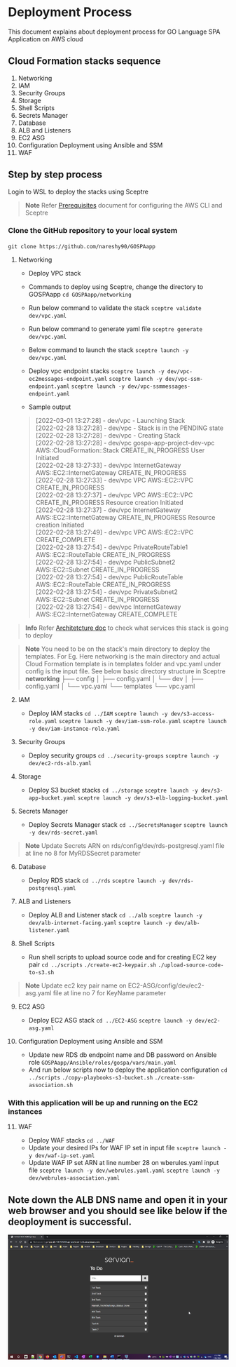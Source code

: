 # Deployment Process

This document explains about deployment process for GO Language SPA Application on AWS cloud


## Cloud Formation stacks sequence 
 1. Networking
 2. IAM
 3. Security Groups
 4. Storage
 5. Shell Scripts
 6. Secrets Manager
 7. Database
 8. ALB and Listeners
 9. EC2 ASG
 10. Configuration Deployment using Ansible and SSM
 11. WAF

## Step by step process
Login to WSL to deploy the stacks using Sceptre
>**Note** Refer [Prerequisites](https://github.com/nareshy90/GOSPAapp/blob/main/doc/Prerequisites.md) document for configuring the AWS CLI and Sceptre

### Clone the GitHub repository to your local system
`git clone https://github.com/nareshy90/GOSPAapp`
1. Networking

	  * Deploy VPC stack
	  * Commands to deploy using Sceptre, change the directory to GOSPAapp
	  `cd GOSPAapp/networking`
	  * Run below command to validate the stack
	 `sceptre validate dev/vpc.yaml`
	 * Run below command to generate yaml file
	 `sceptre generate dev/vpc.yaml`
	 
	 * Below command to launch the stack 
	 `sceptre launch -y dev/vpc.yaml`

	 * Deploy vpc endpoint stacks 
	 `sceptre launch -y dev/vpc-ec2messages-endpoint.yaml`
	 `sceptre launch -y dev/vpc-ssm-endpoint.yaml`
	 `sceptre launch -y dev/vpc-ssmmessages-endpoint.yaml`

	  * Sample output
	  
	  > [2022-03-01 13:27:28] - dev/vpc - Launching Stack  
[2022-02-28 13:27:28] - dev/vpc - Stack is in the PENDING state  
[2022-02-28 13:27:28] - dev/vpc - Creating Stack  
[2022-02-28 13:27:28] - dev/vpc gospa-app-project-dev-vpc AWS::CloudFormation::Stack CREATE_IN_PROGRESS User Initiated  
[2022-02-28 13:27:33] - dev/vpc InternetGateway AWS::EC2::InternetGateway CREATE_IN_PROGRESS  
[2022-02-28 13:27:33] - dev/vpc VPC AWS::EC2::VPC CREATE_IN_PROGRESS  
[2022-02-28 13:27:37] - dev/vpc VPC AWS::EC2::VPC CREATE_IN_PROGRESS Resource creation Initiated  
[2022-02-28 13:27:37] - dev/vpc InternetGateway AWS::EC2::InternetGateway CREATE_IN_PROGRESS Resource creation Initiated  
[2022-02-28 13:27:49] - dev/vpc VPC AWS::EC2::VPC CREATE_COMPLETE  
[2022-02-28 13:27:54] - dev/vpc PrivateRouteTable1 AWS::EC2::RouteTable CREATE_IN_PROGRESS  
[2022-02-28 13:27:54] - dev/vpc PublicSubnet2 AWS::EC2::Subnet CREATE_IN_PROGRESS  
[2022-02-28 13:27:54] - dev/vpc PublicRouteTable AWS::EC2::RouteTable CREATE_IN_PROGRESS  
[2022-02-28 13:27:54] - dev/vpc PrivateSubnet2 AWS::EC2::Subnet CREATE_IN_PROGRESS  
[2022-02-28 13:27:54] - dev/vpc InternetGateway AWS::EC2::InternetGateway CREATE_COMPLETE

> **Info** Refer [Architetcture doc](https://github.com/nareshy90/GOSPAapp/blob/main/doc/ArchitecturalOverview.md) to check what services this stack is going to deploy

>**Note** You need to be on the stack's main directory to deploy the templates.
> For Eg. Here networking is the main directory and actual Cloud Formation template is in templates folder and vpc.yaml under config is the input file. See below basic directory structure in Sceptre
**networking**
├── config
│   ├── config.yaml
│   └── dev
│       ├── config.yaml
│       └── vpc.yaml
└── templates
    └── vpc.yaml

2.  IAM

	  * Deploy IAM stacks
		   `cd ../IAM`
		   `sceptre launch -y dev/s3-access-role.yaml`
   		   `sceptre launch -y dev/iam-ssm-role.yaml`
   		   `sceptre launch -y dev/iam-instance-role.yaml`

3. Security Groups
		
	*  Deploy security groups
	 `cd ../security-groups`
	`sceptre launch -y dev/ec2-rds-alb.yaml`
		

4. Storage

	* Deploy S3 bucket stacks
		`cd ../storage`
		`sceptre launch -y dev/s3-app-bucket.yaml`
		`sceptre launch -y dev/s3-elb-logging-bucket.yaml`


5. Secrets Manager

   *  Deploy Secrets Manager stack
   `cd ../SecretsManager`
   `sceptre launch -y dev/rds-secret.yaml`
  
  >**Note** Update Secrets ARN on rds/config/dev/rds-postgresql.yaml file at line no 8 for MyRDSSecret parameter 
	
6. Database

	* Deploy RDS stack
	`cd ../rds`
	`sceptre launch -y dev/rds-postgresql.yaml`
	
7. ALB and Listeners
	* Deploy ALB and Listener stack
	`cd ../alb`
	`sceptre launch -y dev/alb-internet-facing.yaml`
	`sceptre launch -y dev/alb-listener.yaml`

8. Shell Scripts

	* Run shell scripts to upload source code and for creating EC2 key pair
	`cd ../scripts`
	`./create-ec2-keypair.sh`
	`./upload-source-code-to-s3.sh`

>**Note** Update ec2 key pair name on EC2-ASG/config/dev/ec2-asg.yaml file at line no 7 for KeyName parameter 
		  
9.  EC2 ASG

	* Deploy EC2 ASG stack
	`cd ../EC2-ASG`
	`sceptre launch -y dev/ec2-asg.yaml`
   
 10. Configuration Deployment using Ansible and SSM
      
      * Update new RDS db endpoint name and DB password  on Ansible role
          `GOSPAapp/Ansible/roles/gospa/vars/main.yaml`
	 * And run below scripts now to deploy the application configuration 
	 `cd ../scripts`
	 `./copy-playbooks-s3-bucket.sh`
	 `./create-ssm-association.sh`

### With this application will be up and running on the EC2 instances

11. WAF
	  
	  *  Deploy WAF stacks
	  `cd ../WAF`
	  * Update your desired IPs for WAF IP set in input file
	  `sceptre launch -y dev/waf-ip-set.yaml`
	  * Update WAF IP set ARN at line number 28 on wberules.yaml input file
	  `sceptre launch -y dev/webrules.yaml.yaml`
	  `sceptre launch -y dev/webrules-association.yaml`

## Note down the ALB DNS name and open it in your web browser and you should see like below if the deoployment is successful.

![Application Screenshot](https://github.com/nareshy90/GOSPAapp/blob/main/App-screenshot.png)
	  
